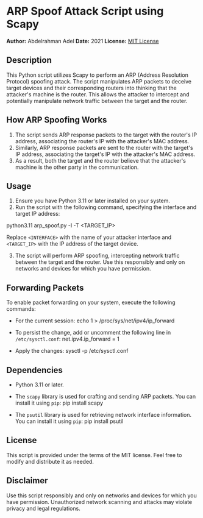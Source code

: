 # ARP Spoof Attack Script using Scapy

**Author:** Abdelrahman Adel
**Date:** 2021
**License:** [MIT License](LICENSE)

## Description

This Python script utilizes Scapy to perform an ARP (Address Resolution Protocol) spoofing attack. The script manipulates ARP packets to deceive target devices and their corresponding routers into thinking that the attacker's machine is the router. This allows the attacker to intercept and potentially manipulate network traffic between the target and the router.

## How ARP Spoofing Works

1. The script sends ARP response packets to the target with the router's IP address, associating the router's IP with the attacker's MAC address.
2. Similarly, ARP response packets are sent to the router with the target's IP address, associating the target's IP with the attacker's MAC address.
3. As a result, both the target and the router believe that the attacker's machine is the other party in the communication.

## Usage

1. Ensure you have Python 3.11 or later installed on your system.
2. Run the script with the following command, specifying the interface and target IP address:

python3.11 arp_spoof.py -I <INTERFACE> -T <TARGET_IP>

Replace `<INTERFACE>` with the name of your attacker interface and `<TARGET_IP>` with the IP address of the target device.

3. The script will perform ARP spoofing, intercepting network traffic between the target and the router. Use this responsibly and only on networks and devices for which you have permission.

## Forwarding Packets

To enable packet forwarding on your system, execute the following commands:

- For the current session:
  echo 1 > /proc/sys/net/ipv4/ip_forward
  
- To persist the change, add or uncomment the following line in `/etc/sysctl.conf`:
  net.ipv4.ip_forward = 1

- Apply the changes:
  sysctl -p /etc/sysctl.conf

## Dependencies

- Python 3.11 or later.
- The `scapy` library is used for crafting and sending ARP packets. You can install it using `pip`:
  pip install scapy

- The `psutil` library is used for retrieving network interface information. You can install it using `pip`:
  pip install psutil


## License

This script is provided under the terms of the MIT license. Feel free to modify and distribute it as needed.

## Disclaimer

Use this script responsibly and only on networks and devices for which you have permission. Unauthorized network scanning and attacks may violate privacy and legal regulations.





